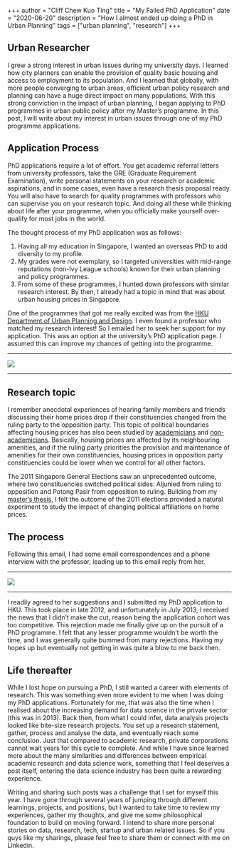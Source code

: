 +++
author = "Cliff Chew Kuo Ting"
title = "My Failed PhD Application"
date = "2020-06-20"
description = "How I almost ended up doing a PhD in Urban Planning"
tags = ["urban planning", "research"]
+++

## Urban Researcher
I grew a strong interest in urban issues during my university days. I learned how city planners can enable the provision of quality basic housing and access to employment to its population. And I learned that globally, with more people converging to urban areas, efficient urban policy research and planning can have a huge direct impact on many populations. With this strong conviction in the impact of urban planning, I began applying to PhD programmes in urban public policy after my Master’s programme. In this post, I will write about my interest in urban issues through one of my PhD programme applications.

## Application Process
PhD applications require a lot of effort. You get academic referral letters from university professors, take the GRE (Graduate Requirement Examination), write personal statements on your research or academic aspirations, and in some cases, even have a research thesis proposal ready. You will also have to search for quality programmes with professors who can supervise you on your research topic. And doing all these while thinking about life after your programme, when you officially make yourself over-qualify for most jobs in the world.

The thought process of my PhD application was as follows: 
1. Having all my education in Singapore, I wanted an overseas PhD to add diversity to my profile. 
1. My grades were not exemplary, so I targeted universities with mid-range reputations (non-Ivy League schools) known for their urban planning and policy programmes.
1. From some of these programmes, I hunted down professors with similar research interest. By then, I already had a topic in mind that was about urban housing prices in Singapore.

One of the programmes that got me really excited was from the [HKU Department of Urban Planning and Design](https://www.arch.hku.hk/programmes/upad/mphil-and-phd-upd/). I even found a professor who matched my research interest! So I emailed her to seek her support for my application. This was an option at the university’s PhD application page. I assumed this can improve my chances of getting into the programme.

***

![](/image/4_phd_application.png)

***

## Research topic
I remember anecdotal experiences of hearing family members and friends discussing their home prices drop if their constituencies changed from the ruling party to the opposition party. This topic of political boundaries affecting housing prices has also been studied by [academicians](https://courses.nus.edu.sg/course/ecswong/publications/jhe.pdf) and [non-academicians](https://www.99.co/blog/singapore/do-opposition-grc-properties-appreciate-less/). Basically, housing prices are affected by its neighbouring amenities, and if the ruling party priorities the provision and maintenance of amenities for their own constituencies, housing prices in opposition party constituencies could be lower when we control for all other factors.

The 2011 Singapore General Elections saw an unprecedented outcome, where two constituencies switched political sides: Aljunied from ruling to opposition and Potong Pasir from opposition to ruling. Building from my [master’s thesis](https://docs.google.com/document/d/1_uG1qGMc6kO_X2Evgk-4N5OxsJqEavTThTOFnUya-oo/edit), I felt the outcome of the 2011 elections provided a natural experiment to study the impact of changing political affiliations on home prices. 

## The process
Following this email, I had some email correspondences and a phone interview with the professor, leading up to this email reply from her. 

***

![](/image/4_phd_agree.png)

***

I readily agreed to her suggestions and I submitted my PhD application to HKU. This took place in late 2012, and unfortunately in July 2013, I received the news that I didn’t make the cut, reason being the application cohort was too competitive. This rejection made me finally give up on the pursuit of a PhD programme. I felt that any lesser programme wouldn’t be worth the time, and I was generally quite bummed from many rejections. Having my hopes up but eventually not getting in was quite a blow to me back then.

## Life thereafter
While I lost hope on pursuing a PhD, I still wanted a career with elements of research. This was something even more evident to me when I was doing my PhD applications. Fortunately for me, that was also the time when I realised about the increasing demand for data science in the private sector (this was in 2013). Back then, from what I could infer, data analysis projects looked like bite-size research projects. You set up a research statement, gather, process and analyse the data, and eventually reach some conclusion. Just that compared to academic research, private corporations cannot wait years for this cycle to complete. And while I have since learned more about the many similarities and differences between empirical academic research and data science work, something that I feel deserves a post itself, entering the data science industry has been quite a rewarding experience.

Writing and sharing such posts was a challenge that I set for myself this year. I have gone through several years of jumping through different learnings, projects, and positions, but I wanted to take time to review my experiences, gather my thoughts, and give me some philosophical foundation to build on moving forward. I intend to share more personal stories on data, research, tech, startup and urban related issues. So if you guys like my sharings, please feel free to share them or connect with me on Linkedin.
